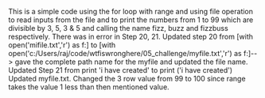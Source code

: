 This is a simple code using the for loop with range and using file operation to read inputs from the file and to print the numbers from 1 to 99 which are divisible by 3, 5, 3 & 5 and calling the name fizz, buzz and fizzbuss respectively.
There was in error in Step 20, 21.
Updated step 20 from [with open('mifile.txt','r') as f:] to [with open('c:/Users/raj/code/wtfiswronghere/05_challenge/myfile.txt','r') as f:]--> gave the complete path name for the myfile and updated the file name.
Updated Step 21 from print 'i have created' to print ('i have created')
Updated myfile.txt. Changed the 3 row value from 99 to 100 since range takes the value 1 less than then mentioned value.